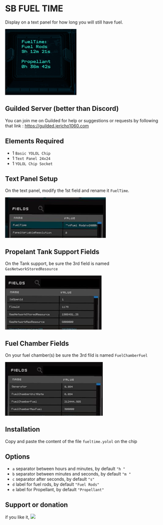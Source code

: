 # SB FUEL TIME
Display on a text panel for how long you will still have fuel.

![Mounting](https://github.com/Jericho1060/sb-fuel-time/blob/main/pictures/FuelTimeDisplay.png?raw=true)

## Guilded Server (better than Discord)

You can join me on Guilded for help or suggestions or requests by following that link : https://guilded.jericho1060.com

## Elements Required

- 1 `Basic YOLOL Chip`
- 1 `Text Panel 24x24`
- 1 `YOLOL Chip Socket`

## Text Panel Setup

On the text panel, modify the 1st field and rename it `FuelTime`.

![Mounting](https://github.com/Jericho1060/sb-fuel-time/blob/main/pictures/TextPanelFields.jpg?raw=true)

## Propelant Tank Support Fields

On the Tank support, be sure the 3rd field is named `GasNetworkStoredResource`

![Mounting](https://github.com/Jericho1060/sb-fuel-time/blob/main/pictures/FuelTankSupportFields.jpg?raw=true)

## Fuel Chamber Fields

On your fuel chamber(s) be sure the 3rd fild is named `FuelChamberFuel`

![Mounting](https://github.com/Jericho1060/sb-fuel-time/blob/main/pictures/FuelChamberFields.jpg?raw=true)

## Installation

Copy and paste the content of the file `fueltime.yolol` on the chip

## Options

- `a` separator between hours and minutes, by default `"h "`
- `b` separator between minutes and seconds, by default `"m "`
- `c` separator after seconds, by default `"s"`
- `d` label for fuel rods, by default `"Fuel Rods"`
- `e` label for Propellant, by default `"Propellant"`

## Support or donation

if you like it, [<img src="https://github.com/Jericho1060/DU-Industry-HUD/blob/main/ressources/images/ko-fi.png?raw=true" width="150">](https://ko-fi.com/jericho1060)
